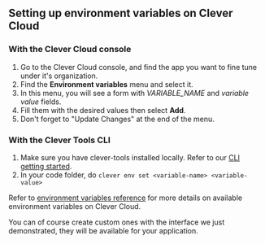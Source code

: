 ## Setting up environment variables on Clever Cloud

### With the Clever Cloud console

1. Go to the Clever Cloud console, and find the app you want to fine tune under it's organization.
2. Find the **Environment variables** menu and select it.
3. In this menu, you will see a form with *VARIABLE_NAME* and *variable value* fields.
4. Fill them with the desired values then select **Add**.
5. Don't forget to "Update Changes" at the end of the menu.

### With the Clever Tools CLI

1. Make sure you have clever-tools installed locally. Refer to our [CLI getting started](/doc/cli/getting_started).
2. In your code folder, do `clever env set <variable-name> <variable-value>`

Refer to [environment variables reference](/doc/reference/reference-environment-variables) for more details on available environment variables on Clever Cloud.

You can of course create custom ones with the interface we just demonstrated, they will be available for your application.
